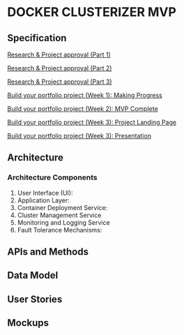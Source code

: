 # DOCKER CLUSTERIZER MVP 
## Specification

[Research & Project approval (Part 1)](https://intranet.alxswe.com/projects/361)

[Research & Project approval (Part 2)](https://intranet.alxswe.com/projects/571)

[Research & Project approval (Part 3)](https://intranet.alxswe.com/projects/572)

[Build your portfolio project (Week 1): Making Progress](https://intranet.alxswe.com/projects/312)

[Build your portfolio project (Week 2): MVP Complete](https://intranet.alxswe.com/projects/564)

[Build your portfolio project (Week 3): Project Landing Page](https://intranet.alxswe.com/projects/565)

[Build your portfolio project (Week 3): Presentation](https://intranet.alxswe.com/projects/573)

## Architecture
### Architecture Components
1. User Interface (UI):
2. Application Layer:
3. Container Deployment Service:
4. Cluster Management Service
5. Monitoring and Logging Service
6. Fault Tolerance Mechanisms:

## APIs and Methods

## Data Model

## User Stories

## Mockups

